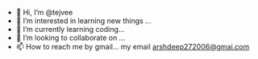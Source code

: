 - 👋 Hi, I’m @tejvee
- 👀 I’m interested in learning new things ...
- 🌱 I’m currently learning coding...
- 💞️ I’m looking to collaborate on ...
- 📫 How to reach me by gmail...
my email arshdeep272006@gmai.com
<!---
tejvee/tejvee is a ✨ special ✨ repository because its `README.md` (this file) appears on your GitHub profile.
You can click the Preview link to take a look at your changes.
--->			
